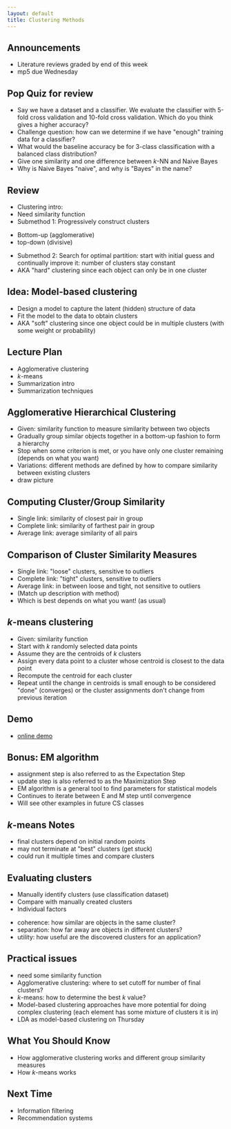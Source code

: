 ```yaml
---
layout: default
title: Clustering Methods
---
```


## Announcements

- Literature reviews graded by end of this week
- mp5 due Wednesday

## Pop Quiz for review

- Say we have a dataset and a classifier. We evaluate the classifier with
  5-fold cross validation and 10-fold cross validation. Which do you think
  gives a higher accuracy?
- Challenge question: how can we determine if we have "enough" training data
  for a classifier?
- What would the baseline accuracy be for 3-class classification with a
  balanced class distribution?
- Give one similarity and one difference between $k$-NN and Naive Bayes
- Why is Naive Bayes "naive", and why is "Bayes" in the name?

## Review

- Clustering intro:
- Need similarity function
- Submethod 1: Progressively construct clusters
 * Bottom-up (agglomerative)
 * top-down (divisive)
- Submethod 2: Search for optimal partition: start with initial guess and
  continually improve it: number of clusters stay constant
- AKA "hard" clustering since each object can only be in one cluster

## Idea: Model-based clustering

- Design a model to capture the latent (hidden) structure of data
- Fit the model to the data to obtain clusters
- AKA "soft" clustering since one object could be in multiple clusters (with
  some weight or probability)

## Lecture Plan

- Agglomerative clustering
- $k$-means
- Summarization intro
- Summarization techniques

## Agglomerative Hierarchical Clustering

- Given: similarity function to measure similarity between two objects
- Gradually group similar objects together in a bottom-up fashion to form a
  hierarchy
- Stop when some criterion is met, or you have only one cluster remaining
  (depends on what you want)
- Variations: different methods are defined by how to compare similarity
  between existing clusters
- draw picture

## Computing Cluster/Group Similarity

- Single link: similarity of closest pair in group
- Complete link: similarity of farthest pair in group
- Average link: average similarity of all pairs

## Comparison of Cluster Similarity Measures

- Single link: "loose" clusters, sensitive to outliers
- Complete link: "tight" clusters, sensitive to outliers
- Average link: in between loose and tight, not sensitive to outliers
- (Match up description with method)
- Which is best depends on what you want! (as usual)

## $k$-means clustering

- Given: similarity function
- Start with $k$ randomly selected data points
- Assume they are the centroids of $k$ clusters
- Assign every data point to a cluster whose centroid is closest to the data
  point
- Recompute the centroid for each cluster
- Repeat until the change in centroids is small enough to be considered "done"
  (converges) or the cluster assignments don't change from previous iteration

## Demo

- [online demo](http://util.io/k-means)

## Bonus: EM algorithm

- assignment step is also referred to as the Expectation Step
- update step is also referred to as the Maximization Step
- EM algorithm is a general tool to find parameters for statistical models
- Continues to iterate between E and M step until convergence
- Will see other examples in future CS classes

## $k$-means Notes

- final clusters depend on initial random points
- may not terminate at "best" clusters (get stuck)
- could run it multiple times and compare clusters

## Evaluating clusters

- Manually identify clusters (use classification dataset)
- Compare with manually created clusters
- Individual factors
 * coherence: how similar are objects in the same cluster?
 * separation: how far away are objects in different clusters?
 * utility: how useful are the discovered clusters for an application?

## Practical issues

- need some similarity function
- Agglomerative clustering: where to set cutoff for number of final clusters?
- $k$-means: how to determine the best $k$ value?
- Model-based clustering approaches have more potential for doing complex
  clustering (each element has some mixture of clusters it is in)
- LDA as model-based clustering on Thursday

## What You Should Know

- How agglomerative clustering works and different group similarity measures
- How $k$-means works

## Next Time

- Information filtering
- Recommendation systems
